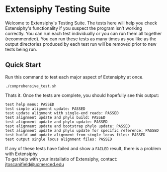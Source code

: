 # Extensiphy Testing Suite

Welcome to Extensiphy's Testing Suite. The tests here will help you check Extensiphy's functionality if you suspect the program isn't working correctly. You can run each test individually or you can run them all together (recommended). You can run these tests as many times as you like as the output directories produced by each test run will be removed prior to new tests being run.

## Quick Start

Run this command to test each major aspect of Extensiphy at once.

```
./comprehensive_test.sh
```

Thats it. Once the tests are complete, you should hopefully see this output:

```
test help menu: PASSED
test simple alignment update: PASSED
test update alignment with single-end reads: PASSED
test alignment update and phylo build: PASSED
test alignment update and phylo update: PASSED
test alignment update and bootstrap phylo update: PASSED
test alignment update and phylo update for specific reference: PASSED
test build and update alignment from single locus files: PASSED
test output single locus alignment files: PASSED
```

If any of these tests have failed and show a `FAILED` result, there is a problem with Extensiphy  
To get help with your installatio of Extensiphy, contact: jtoscanifield@ucmerced.edu
